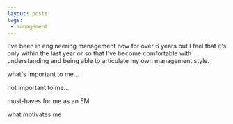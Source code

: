 ```yaml
---
layout: posts
tags:
 - management
---
```


I've been in engineering management now for over 6 years but I feel that it's only within the last year or so that I've become comfortable with understanding and being able to articulate my own management style.

what's important to me...

not important to me...

must-haves for me as an EM

what motivates me
